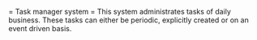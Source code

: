 = Task manager system =
This system administrates tasks of daily business. 
These tasks can either be periodic, explicitly created or 
on an event driven basis. 
